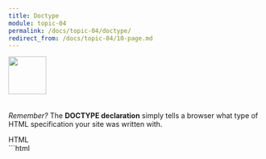 ```yaml
---
title: Doctype
module: topic-04
permalink: /docs/topic-04/doctype/
redirect_from: /docs/topic-04/10-page.md
---
```


<img src="./../../../img/arrow-divider.svg" style="width: 75px; border: none; margin: 0px 0 20px 0" />

_Remember?_ The **DOCTYPE declaration** simply tells a browser what type of HTML specification your site was written with.

<div id="code-heading">HTML</div>
```html
<!DOCTYPE html>

```
